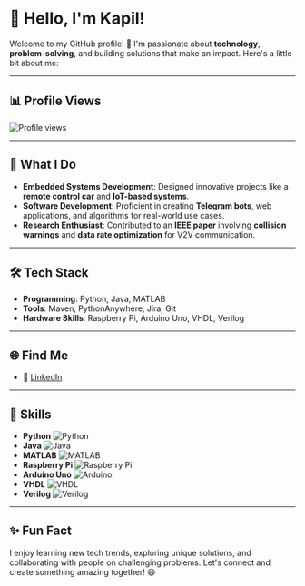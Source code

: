 # 👋 Hello, I'm Kapil!

Welcome to my GitHub profile! 🚀 I'm passionate about **technology**, **problem-solving**, and building solutions that make an impact. Here's a little bit about me:

---

## 📊 **Profile Views**
![Profile views](https://komarev.com/ghpvc/?username=tanikella-kapil&color=brightgreen)

---

## 💼 **What I Do**
- **Embedded Systems Development**: Designed innovative projects like a **remote control car** and **IoT-based systems**.
- **Software Development**: Proficient in creating **Telegram bots**, web applications, and algorithms for real-world use cases.
- **Research Enthusiast**: Contributed to an **IEEE paper** involving **collision warnings** and **data rate optimization** for V2V communication.

---

## 🛠️ **Tech Stack**
- **Programming**: Python, Java, MATLAB
- **Tools**: Maven, PythonAnywhere, Jira, Git
- **Hardware Skills**: Raspberry Pi, Arduino Uno, VHDL, Verilog

---

## 🌐 **Find Me**
- 📱 [LinkedIn](https://www.linkedin.com/in/tanikella-kapil-a3b31024b/)

---

## 🧰 **Skills**
- **Python** ![Python](https://img.shields.io/badge/Python-3776AB?style=flat&logo=python&logoColor=white)
- **Java** ![Java](https://img.shields.io/badge/Java-007396?style=flat&logo=java&logoColor=white)
- **MATLAB** ![MATLAB](https://img.shields.io/badge/MATLAB-0076A8?style=flat&logo=matlab&logoColor=white)
- **Raspberry Pi** ![Raspberry Pi](https://img.shields.io/badge/Raspberry_Pi-A22846?style=flat&logo=raspberrypi&logoColor=white)
- **Arduino Uno** ![Arduino](https://img.shields.io/badge/Arduino-00979D?style=flat&logo=arduino&logoColor=white)
- **VHDL** ![VHDL](https://img.shields.io/badge/VHDL-5D6A65?style=flat&logo=verilog&logoColor=white)
- **Verilog** ![Verilog](https://img.shields.io/badge/Verilog-5D6A65?style=flat&logo=verilog&logoColor=white)

---

## ✨ **Fun Fact**
I enjoy learning new tech trends, exploring unique solutions, and collaborating with people on challenging problems. Let's connect and create something amazing together! 😄
